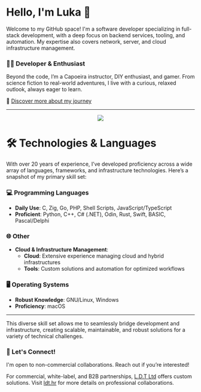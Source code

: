 # Hello, I'm Luka 👋

Welcome to my GitHub space! I'm a software developer specializing in full-stack development, with a deep focus on backend services, tooling, and automation. My expertise also covers network, server, and cloud infrastructure management.

### 👨‍💻 Developer & Enthusiast
Beyond the code, I’m a Capoeira instructor, DIY enthusiast, and gamer. From science fiction to real-world adventures, I live with a curious, relaxed outlook, always eager to learn.

🔗 [Discover more about my journey](https://lukavoid.xyz)

---

<p align="center">
  <img align="center" src="https://github-readme-stats-arvvoid.vercel.app/api?username=arvvoid&show_icons=true&count_private=true&theme=merko" />
</p>

# 🛠️ Technologies & Languages

With over 20 years of experience, I’ve developed proficiency across a wide array of languages, frameworks, and infrastructure technologies. Here’s a snapshot of my primary skill set:

### 💻 Programming Languages
- **Daily Use**: C, Zig, Go, PHP, Shell Scripts, JavaScript/TypeScript
- **Proficient**: Python, C++, C# (.NET), Odin, Rust, Swift, BASIC, Pascal/Delphi

### 🌐 Other
- **Cloud & Infrastructure Management**: 
  - **Cloud**: Extensive experience managing cloud and hybrid infrastructures
  - **Tools**: Custom solutions and automation for optimized workflows

### 🖥️ Operating Systems
- **Robust Knowledge**: GNU/Linux, Windows
- **Proficiency**: macOS
  
---

This diverse skill set allows me to seamlessly bridge development and infrastructure, creating scalable, maintainable, and robust solutions for a variety of technical challenges.

### 🤝 Let's Connect!

I'm open to non-commercial collaborations. Reach out if you’re interested!

For commercial, white-label, and B2B partnerships, [L.D.T Ltd](https://github.com/l-d-t) offers custom solutions. Visit [ldt.hr](https://ldt.hr) for more details on professional collaborations.
